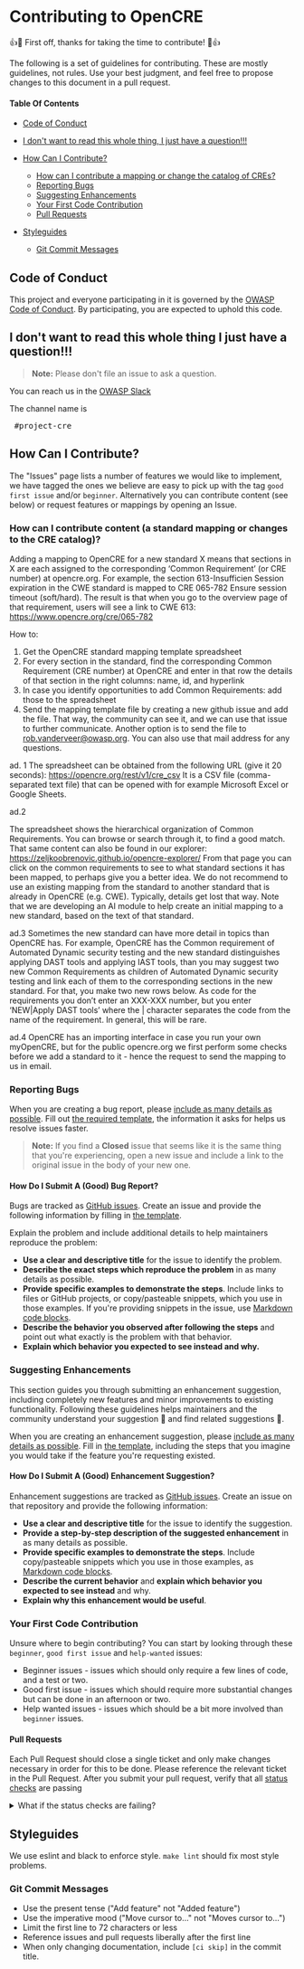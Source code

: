 # Contributing to OpenCRE

:+1::tada: First off, thanks for taking the time to contribute! :tada::+1:

The following is a set of guidelines for contributing. These are mostly guidelines, not rules. Use your best judgment, and feel free to propose changes to this document in a pull request.

#### Table Of Contents

* [Code of Conduct](#code-of-conduct)

* [I don't want to read this whole thing, I just have a question!!!](#i-dont-want-to-read-this-whole-thing-i-just-have-a-question)

* [How Can I Contribute?](#how-can-i-contribute)
  * [How can I contribute a mapping or change the catalog of CREs?](#how-can-i-contribute-a-mapping-or-change-the-catalog-of-cres)
  * [Reporting Bugs](#reporting-bugs)
  * [Suggesting Enhancements](#suggesting-enhancements)
  * [Your First Code Contribution](#your-first-code-contribution)
  * [Pull Requests](#pull-requests)

* [Styleguides](#styleguides)
  * [Git Commit Messages](#git-commit-messages)
  

## Code of Conduct

This project and everyone participating in it is governed by the [OWASP Code of Conduct](https://owasp.org/www-policy/operational/code-of-conduct). By participating, you are expected to uphold this code.

## I don't want to read this whole thing I just have a question!!!

> **Note:** Please don't file an issue to ask a question.

You can reach us in the [OWASP Slack](https://join.slack.com/share/zt-vygk4j2o-USrIQamoixS55Ep5GIfW~A)

The channel name is

<pre> #project-cre</pre>

## How Can I Contribute?

The "Issues" page lists a number of features we would like to implement, we have tagged the ones we believe are easy to pick up with the tag `good first issue` and/or `beginner`. Alternatively you can contribute content (see below) or request features or mappings by opening an Issue.


### How can I contribute content (a standard mapping or changes to the CRE catalog)?

Adding a mapping to OpenCRE for a new standard X means that sections in X are each assigned to the corresponding ‘Common Requirement’ (or CRE number) at opencre.org.
For example, the section 613-Insufficien Session expiration in the CWE standard is mapped to CRE 065-782 Ensure session timeout (soft/hard).
The result is that when you go to the overview page of that requirement, users will see a link to CWE 613: https://www.opencre.org/cre/065-782

How to:
1. Get the OpenCRE standard mapping template spreadsheet
2. For every section in the standard, find the corresponding Common Requirement (CRE number) at OpenCRE and enter in that row the details of that section in the right columns:  name, id, and hyperlink 
3. In case you identify opportunities to add Common Requirements: add those to the spreadsheet
4. Send the mapping template file by creating a new github issue and add the file. That way, the community can see it, and we can use that issue to further communicate. Another option is to send the file to rob.vanderveer@owasp.org. You can also use that mail address for any questions.

ad. 1 
The spreadsheet can be obtained from the following URL (give it 20 seconds): https://opencre.org/rest/v1/cre_csv
It is a CSV file (comma-separated text file) that can be opened with for example Microsoft Excel or Google Sheets.

ad.2

The spreadsheet shows the hierarchical organization of Common Requirements.
You can browse or search through it, to find a good match.
That same content can also be found in our explorer: https://zeljkoobrenovic.github.io/opencre-explorer/
From that page you can click on the common requirements to see to what standard sections it has been mapped, to perhaps give you a better idea.
We do not recommend to use an existing mapping from the standard to another standard that is already in OpenCRE (e.g. CWE). Typically, details get lost that way.
Note that we are developing an AI module to help create an initial mapping to a new standard, based on the text of that standard.

ad.3
Sometimes the new standard can have more detail in topics than OpenCRE has. For example, OpenCRE has the Common requirement of Automated Dynamic security testing and the new standard distinguishes applying DAST tools and applying IAST tools, than you may suggest two new Common Requirements as children of Automated Dynamic security testing and link each of them to the corresponding sections in the new standard. For that, you make two new rows below. As code for the requirements you don’t enter an XXX-XXX number, but you enter ‘NEW|Apply DAST tools’ where the | character separates the code from the name of the requirement.
In general, this will be rare.

ad.4
OpenCRE has an importing interface in case you run your own myOpenCRE, but for the public opencre.org we first perform some checks before we add a standard to it - hence the request to send the mapping to us in email.


### Reporting Bugs

When you are creating a bug report, please [include as many details as possible](#how-do-i-submit-a-good-bug-report). Fill out [the required template](https://github.com/common-requirement-enumeration/.github/blob/main/.github/ISSUE_TEMPLATE.md), the information it asks for helps us resolve issues faster.

> **Note:** If you find a **Closed** issue that seems like it is the same thing that you're experiencing, open a new issue and include a link to the original issue in the body of your new one.

#### How Do I Submit A (Good) Bug Report?

Bugs are tracked as [GitHub issues](https://guides.github.com/features/issues/). Create an issue and provide the following information by filling in [the template](https://github.com/common-requirement-enumeration/.github/blob/main/.github/ISSUE_TEMPLATE.md).

Explain the problem and include additional details to help maintainers reproduce the problem:

* **Use a clear and descriptive title** for the issue to identify the problem.
* **Describe the exact steps which reproduce the problem** in as many details as possible.
* **Provide specific examples to demonstrate the steps**. Include links to files or GitHub projects, or copy/pasteable snippets, which you use in those examples. If you're providing snippets in the issue, use [Markdown code blocks](https://help.github.com/articles/markdown-basics/#multiple-lines).
* **Describe the behavior you observed after following the steps** and point out what exactly is the problem with that behavior.
* **Explain which behavior you expected to see instead and why.**

### Suggesting Enhancements

This section guides you through submitting an enhancement suggestion, including completely new features and minor improvements to existing functionality. Following these guidelines helps maintainers and the community understand your suggestion :pencil: and find related suggestions :mag_right:.

When you are creating an enhancement suggestion, please [include as many details as possible](#how-do-i-submit-a-good-enhancement-suggestion). Fill in [the template](https://github.com/common-requirement-enumeration/blob/main/.github/ISSUE_TEMPLATE.md), including the steps that you imagine you would take if the feature you're requesting existed.

#### How Do I Submit A (Good) Enhancement Suggestion?

Enhancement suggestions are tracked as [GitHub issues](https://guides.github.com/features/issues/). Create an issue on that repository and provide the following information:

* **Use a clear and descriptive title** for the issue to identify the suggestion.
* **Provide a step-by-step description of the suggested enhancement** in as many details as possible.
* **Provide specific examples to demonstrate the steps**. Include copy/pasteable snippets which you use in those examples, as [Markdown code blocks](https://help.github.com/articles/markdown-basics/#multiple-lines).
* **Describe the current behavior** and **explain which behavior you expected to see instead** and why.
* **Explain why this enhancement would be useful**.

### Your First Code Contribution

Unsure where to begin contributing? You can start by looking through these `beginner`, `good first issue` and `help-wanted` issues:

* Beginner issues - issues which should only require a few lines of code, and a test or two.
* Good first issue - issues which should require more substantial changes but can be done in an afternoon or two.
* Help wanted issues - issues which should be a bit more involved than `beginner` issues.

#### Pull Requests

Each Pull Request should close a single ticket and only make changes necessary in order for this to be done. Please reference the relevant ticket in the Pull Request.
After you submit your pull request, verify that all [status checks](https://help.github.com/articles/about-status-checks/) are passing <details><summary>What if the status checks are failing?</summary>If a status check is failing, and you believe that the failure is unrelated to your change, please leave a comment on the pull request explaining why you believe the failure is unrelated. A maintainer will re-run the status check for you. If we conclude that the failure was a false positive, then we will open an issue to track that problem with our status check suite.</details>

## Styleguides

We use eslint and black to enforce style. `make lint` should fix most style problems.

### Git Commit Messages

* Use the present tense ("Add feature" not "Added feature")
* Use the imperative mood ("Move cursor to..." not "Moves cursor to...")
* Limit the first line to 72 characters or less
* Reference issues and pull requests liberally after the first line
* When only changing documentation, include `[ci skip]` in the commit title.
